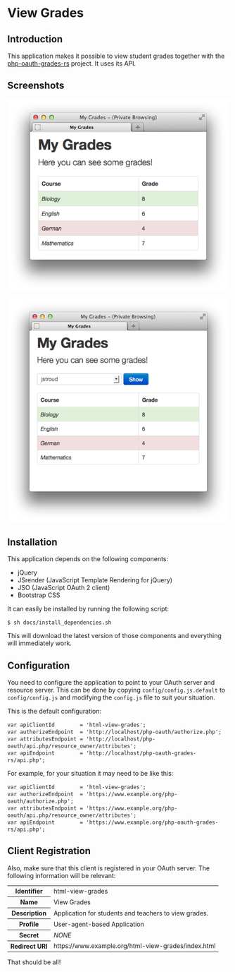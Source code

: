 # View Grades

## Introduction
This application makes it possible to view student grades together with the 
[php-oauth-grades-rs](https://github.com/fkooman/php-oauth-grades-rs) project. 
It uses its API.

## Screenshots
![html-view-grades-student](https://github.com/fkooman/html-view-grades/raw/master/docs/html-view-grades-student-screenshot.png)

![html-view-grades-teacher](https://github.com/fkooman/html-view-grades/raw/master/docs/html-view-grades-teacher-screenshot.png)

## Installation
This application depends on the following components:

* jQuery
* JSrender (JavaScript Template Rendering for jQuery)
* JSO (JavaScript OAuth 2 client)
* Bootstrap CSS

It can easily be installed by running the following script:

    $ sh docs/install_dependencies.sh

This will download the latest version of those components and everything will
immediately work.

## Configuration
You need to configure the application to point to your OAuth server and 
resource server. This can be done by copying `config/config.js.default` to 
`config/config.js` and modifying the `config.js` file to suit your situation.

This is the default configuration:

    var apiClientId        = 'html-view-grades';
    var authorizeEndpoint  = 'http://localhost/php-oauth/authorize.php';
    var attributesEndpoint = 'http://localhost/php-oauth/api.php/resource_owner/attributes';
    var apiEndpoint        = 'http://localhost/php-oauth-grades-rs/api.php';

For example, for your situation it may need to be like this:

    var apiClientId        = 'html-view-grades';
    var authorizeEndpoint  = 'https://www.example.org/php-oauth/authorize.php';
    var attributesEndpoint = 'https://www.example.org/php-oauth/api.php/resource_owner/attributes';
    var apiEndpoint        = 'https://www.example.org/php-oauth-grades-rs/api.php';

## Client Registration
Also, make sure that this client is registered in your OAuth server. The following
information will be relevant:

<table>
  <tr>
    <th>Identifier</th><td>html-view-grades</td>
  </tr>
  <tr>
    <th>Name</th><td>View Grades</td>
  </tr>
  <tr>
    <th>Description</th><td>Application for students and teachers to view grades.</td>
  </tr>
  <tr>
    <th>Profile</th><td>User-agent-based Application</td>
  </tr>
  <tr>
    <th>Secret</th><td><em>NONE</em></td>
  </tr>
  <tr>
    <th>Redirect URI</th><td>https://www.example.org/html-view-grades/index.html</td>
  </tr>
</table>

That should be all!
